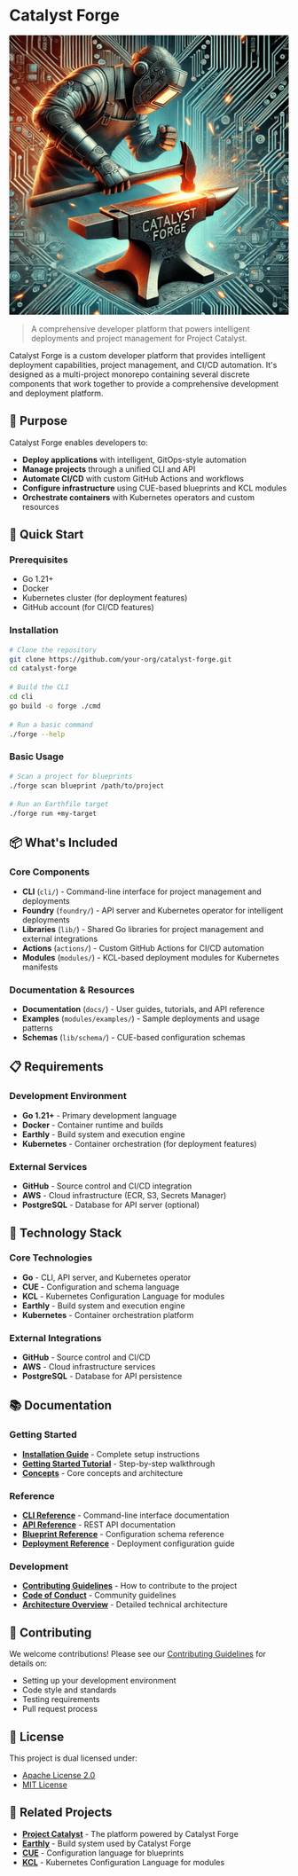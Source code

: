 # Catalyst Forge

<p align="center">
  <img src="logo.png" />
</p>

> A comprehensive developer platform that powers intelligent deployments and project management for Project Catalyst.

Catalyst Forge is a custom developer platform that provides intelligent deployment capabilities, project management, and CI/CD automation. It's designed as a multi-project monorepo containing several discrete components that work together to provide a comprehensive development and deployment platform.

## 🎯 Purpose

Catalyst Forge enables developers to:
- **Deploy applications** with intelligent, GitOps-style automation
- **Manage projects** through a unified CLI and API
- **Automate CI/CD** with custom GitHub Actions and workflows
- **Configure infrastructure** using CUE-based blueprints and KCL modules
- **Orchestrate containers** with Kubernetes operators and custom resources

## 🚀 Quick Start

### Prerequisites
- Go 1.21+
- Docker
- Kubernetes cluster (for deployment features)
- GitHub account (for CI/CD features)

### Installation

```bash
# Clone the repository
git clone https://github.com/your-org/catalyst-forge.git
cd catalyst-forge

# Build the CLI
cd cli
go build -o forge ./cmd

# Run a basic command
./forge --help
```

### Basic Usage

```bash
# Scan a project for blueprints
./forge scan blueprint /path/to/project

# Run an Earthfile target
./forge run +my-target
```

## 📦 What's Included

### Core Components
- **CLI** (`cli/`) - Command-line interface for project management and deployments
- **Foundry** (`foundry/`) - API server and Kubernetes operator for intelligent deployments
- **Libraries** (`lib/`) - Shared Go libraries for project management and external integrations
- **Actions** (`actions/`) - Custom GitHub Actions for CI/CD automation
- **Modules** (`modules/`) - KCL-based deployment modules for Kubernetes manifests

### Documentation & Resources
- **Documentation** (`docs/`) - User guides, tutorials, and API reference
- **Examples** (`modules/examples/`) - Sample deployments and usage patterns
- **Schemas** (`lib/schema/`) - CUE-based configuration schemas

## 📋 Requirements

### Development Environment
- **Go 1.21+** - Primary development language
- **Docker** - Container runtime and builds
- **Earthly** - Build system and execution engine
- **Kubernetes** - Container orchestration (for deployment features)

### External Services
- **GitHub** - Source control and CI/CD integration
- **AWS** - Cloud infrastructure (ECR, S3, Secrets Manager)
- **PostgreSQL** - Database for API server (optional)

## 🔧 Technology Stack

### Core Technologies
- **Go** - CLI, API server, and Kubernetes operator
- **CUE** - Configuration and schema language
- **KCL** - Kubernetes Configuration Language for modules
- **Earthly** - Build system and execution engine
- **Kubernetes** - Container orchestration platform

### External Integrations
- **GitHub** - Source control and CI/CD
- **AWS** - Cloud infrastructure services
- **PostgreSQL** - Database for API persistence

## 📚 Documentation

### Getting Started
- **[Installation Guide](docs/installation.md)** - Complete setup instructions
- **[Getting Started Tutorial](docs/tutorials/getting_started.md)** - Step-by-step walkthrough
- **[Concepts](docs/concepts/)** - Core concepts and architecture

### Reference
- **[CLI Reference](cli/)** - Command-line interface documentation
- **[API Reference](foundry/api/)** - REST API documentation
- **[Blueprint Reference](docs/reference/blueprint.md)** - Configuration schema reference
- **[Deployment Reference](docs/reference/deployments.md)** - Deployment configuration guide

### Development
- **[Contributing Guidelines](CONTRIBUTING.md)** - How to contribute to the project
- **[Code of Conduct](CODE_OF_CONDUCT.md)** - Community guidelines
- **[Architecture Overview](.ai/OVERVIEW.md)** - Detailed technical architecture

## 🤝 Contributing

We welcome contributions! Please see our [Contributing Guidelines](CONTRIBUTING.md) for details on:
- Setting up your development environment
- Code style and standards
- Testing requirements
- Pull request process

## 📄 License

This project is dual licensed under:
- [Apache License 2.0](LICENSE-APACHE)
- [MIT License](LICENSE-MIT)

## 🔗 Related Projects

- **[Project Catalyst](https://projectcatalyst.io/)** - The platform powered by Catalyst Forge
- **[Earthly](https://earthly.dev/)** - Build system used by Catalyst Forge
- **[CUE](https://cuelang.org/)** - Configuration language for blueprints
- **[KCL](https://kcl-lang.io/)** - Kubernetes Configuration Language for modules